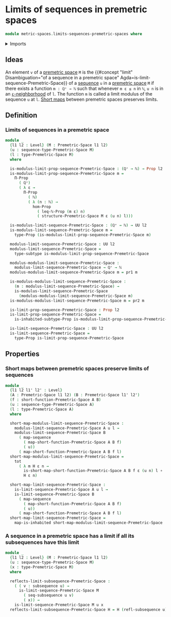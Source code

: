 # Limits of sequences in premetric spaces

```agda
module metric-spaces.limits-sequences-premetric-spaces where
```

<details><summary>Imports</summary>

```agda
open import elementary-number-theory.inequality-natural-numbers
open import elementary-number-theory.maximum-natural-numbers
open import elementary-number-theory.natural-numbers
open import elementary-number-theory.positive-rational-numbers

open import foundation.constant-maps
open import foundation.dependent-pair-types
open import foundation.function-types
open import foundation.functoriality-dependent-pair-types
open import foundation.identity-types
open import foundation.inhabited-subtypes
open import foundation.inhabited-types
open import foundation.propositions
open import foundation.sequences
open import foundation.subsequences
open import foundation.subtypes
open import foundation.transport-along-identifications
open import foundation.universe-levels

open import metric-spaces.premetric-spaces
open import metric-spaces.sequences-premetric-spaces
open import metric-spaces.short-functions-premetric-spaces
```

</details>

## Ideas

An element `v` of a [premetric space](metric-spaces.premetric-spaces.md) `M` is
the
{{#concept "limit" Disambiguation="of a sequence in a premetric space" Agda=is-limit-sequence-Premetric-Space}}
of a [sequence](metric-spaces.sequences-premetric-spaces.md) `u` in a
[premetric space](metric-spaces.premetric-spaces.md) `M` if there exists a
function `m : ℚ⁺ → ℕ` such that whenever `m ε ≤ n` in `ℕ`, `u n` is in an
[`ε`-neighborhood](metric-spaces.premetric-structures.md) of `l`. The function
`m` is called a limit modulus of the sequence `u` at `l`.
[Short maps](metric-spaces.short-functions-premetric-spaces.md) between
premetric spaces preserves limits.

## Definition

### Limits of sequences in a premetric space

```agda
module _
  {l1 l2 : Level} (M : Premetric-Space l1 l2)
  (u : sequence-type-Premetric-Space M)
  (l : type-Premetric-Space M)
  where

  is-modulus-limit-prop-sequence-Premetric-Space : (ℚ⁺ → ℕ) → Prop l2
  is-modulus-limit-prop-sequence-Premetric-Space m =
    Π-Prop
      ( ℚ⁺)
      ( λ ε →
        Π-Prop
          ( ℕ)
          ( λ (n : ℕ) →
            hom-Prop
              ( leq-ℕ-Prop (m ε) n)
              ( structure-Premetric-Space M ε (u n) l)))

  is-modulus-limit-sequence-Premetric-Space : (ℚ⁺ → ℕ) → UU l2
  is-modulus-limit-sequence-Premetric-Space m =
    type-Prop (is-modulus-limit-prop-sequence-Premetric-Space m)

  modulus-limit-sequence-Premetric-Space : UU l2
  modulus-limit-sequence-Premetric-Space =
    type-subtype is-modulus-limit-prop-sequence-Premetric-Space

  modulus-modulus-limit-sequence-Premetric-Space :
    modulus-limit-sequence-Premetric-Space → ℚ⁺ → ℕ
  modulus-modulus-limit-sequence-Premetric-Space m = pr1 m

  is-modulus-modulus-limit-sequence-Premetric-Space :
    (m : modulus-limit-sequence-Premetric-Space) →
    is-modulus-limit-sequence-Premetric-Space
      (modulus-modulus-limit-sequence-Premetric-Space m)
  is-modulus-modulus-limit-sequence-Premetric-Space m = pr2 m

  is-limit-prop-sequence-Premetric-Space : Prop l2
  is-limit-prop-sequence-Premetric-Space =
    is-inhabited-subtype-Prop is-modulus-limit-prop-sequence-Premetric-Space

  is-limit-sequence-Premetric-Space : UU l2
  is-limit-sequence-Premetric-Space =
    type-Prop is-limit-prop-sequence-Premetric-Space
```

## Properties

### Short maps between premetric spaces preserve limits of sequences

```agda
module _
  {l1 l2 l1' l2' : Level}
  (A : Premetric-Space l1 l2) (B : Premetric-Space l1' l2')
  (f : short-function-Premetric-Space A B)
  (u : sequence-type-Premetric-Space A)
  (l : type-Premetric-Space A)
  where

  short-map-modulus-limit-sequence-Premetric-Space :
    modulus-limit-sequence-Premetric-Space A u l →
    modulus-limit-sequence-Premetric-Space B
      ( map-sequence
        ( map-short-function-Premetric-Space A B f)
        ( u))
      ( map-short-function-Premetric-Space A B f l)
  short-map-modulus-limit-sequence-Premetric-Space =
    tot
      ( λ m H ε n →
        is-short-map-short-function-Premetric-Space A B f ε (u n) l ∘
        H ε n)

  short-map-limit-sequence-Premetric-Space :
    is-limit-sequence-Premetric-Space A u l →
    is-limit-sequence-Premetric-Space B
      ( map-sequence
        ( map-short-function-Premetric-Space A B f)
        ( u))
      ( map-short-function-Premetric-Space A B f l)
  short-map-limit-sequence-Premetric-Space =
    map-is-inhabited short-map-modulus-limit-sequence-Premetric-Space
```

### A sequence in a premetric space has a limit if all its subsequences have this limit

```agda
module _
  {l1 l2 : Level} (M : Premetric-Space l1 l2)
  (u : sequence-type-Premetric-Space M)
  (x : type-Premetric-Space M)
  where

  reflects-limit-subsequence-Premetric-Space :
    ( ( v : subsequence u) →
      is-limit-sequence-Premetric-Space M
        ( seq-subsequence u v)
        ( x)) →
    is-limit-sequence-Premetric-Space M u x
  reflects-limit-subsequence-Premetric-Space H = H (refl-subsequence u)
```
